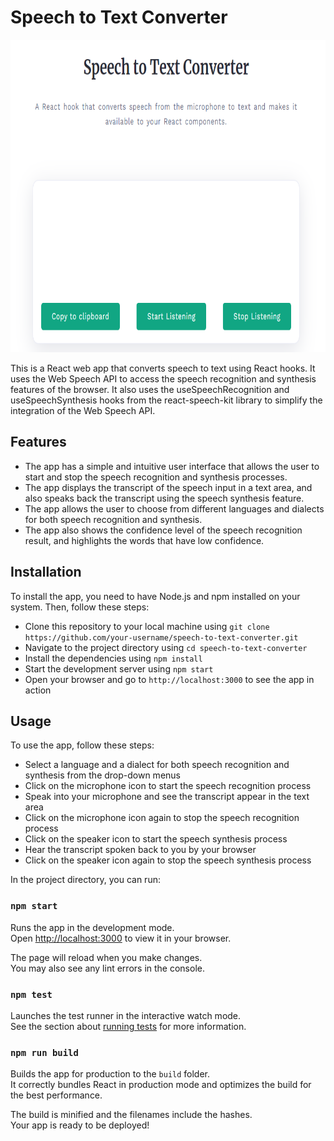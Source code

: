 # Speech to Text Converter
<div align="center">
  <img src="https://github.com/adityaS011/speech-to-text-app/blob/main/public/s2t_app.png" width="800px" height="500px" alt="Web App">
</div>


This is a React web app that converts speech to text using React hooks. It uses the Web Speech API to access the speech recognition and synthesis features of the browser. It also uses the useSpeechRecognition and useSpeechSynthesis hooks from the react-speech-kit library to simplify the integration of the Web Speech API.

## Features

- The app has a simple and intuitive user interface that allows the user to start and stop the speech recognition and synthesis processes.
- The app displays the transcript of the speech input in a text area, and also speaks back the transcript using the speech synthesis feature.
- The app allows the user to choose from different languages and dialects for both speech recognition and synthesis.
- The app also shows the confidence level of the speech recognition result, and highlights the words that have low confidence.

## Installation

To install the app, you need to have Node.js and npm installed on your system. Then, follow these steps:

- Clone this repository to your local machine using `git clone https://github.com/your-username/speech-to-text-converter.git`
- Navigate to the project directory using `cd speech-to-text-converter`
- Install the dependencies using `npm install`
- Start the development server using `npm start`
- Open your browser and go to `http://localhost:3000` to see the app in action

## Usage

To use the app, follow these steps:

- Select a language and a dialect for both speech recognition and synthesis from the drop-down menus
- Click on the microphone icon to start the speech recognition process
- Speak into your microphone and see the transcript appear in the text area
- Click on the microphone icon again to stop the speech recognition process
- Click on the speaker icon to start the speech synthesis process
- Hear the transcript spoken back to you by your browser
- Click on the speaker icon again to stop the speech synthesis process

In the project directory, you can run:

### `npm start`

Runs the app in the development mode.\
Open [http://localhost:3000](http://localhost:3000) to view it in your browser.

The page will reload when you make changes.\
You may also see any lint errors in the console.

### `npm test`

Launches the test runner in the interactive watch mode.\
See the section about [running tests](https://facebook.github.io/create-react-app/docs/running-tests) for more information.

### `npm run build`

Builds the app for production to the `build` folder.\
It correctly bundles React in production mode and optimizes the build for the best performance.

The build is minified and the filenames include the hashes.\
Your app is ready to be deployed!
